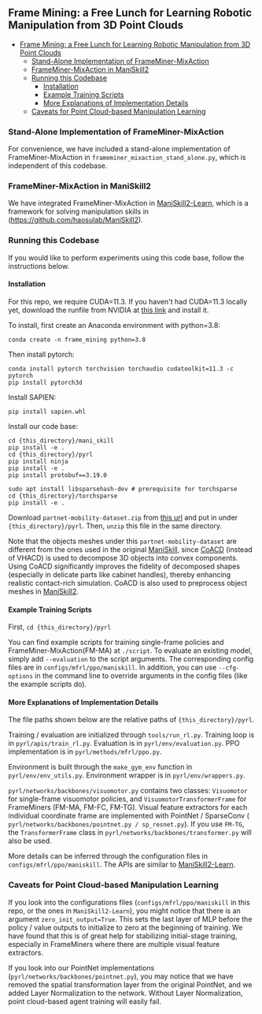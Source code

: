 ## Frame Mining: a Free Lunch for Learning Robotic Manipulation from 3D Point Clouds

- [Frame Mining: a Free Lunch for Learning Robotic Manipulation from 3D Point Clouds](#frame-mining-a-free-lunch-for-learning-robotic-manipulation-from-3d-point-clouds)
  - [Stand-Alone Implementation of FrameMiner-MixAction](#stand-alone-implementation-of-frameminer-mixaction)
  - [FrameMiner-MixAction in ManiSkill2](#frameminer-mixaction-in-maniskill2)
  - [Running this Codebase](#running-this-codebase)
    - [Installation](#installation)
    - [Example Training Scripts](#example-training-scripts)
    - [More Explanations of Implementation Details](#more-explanations-of-implementation-details)
  - [Caveats for Point Cloud-based Manipulation Learning](#caveats-for-point-cloud-based-manipulation-learning)

### Stand-Alone Implementation of FrameMiner-MixAction

For convenience, we have included a stand-alone implementation of FrameMiner-MixAction in `frameminer_mixaction_stand_alone.py`, which is independent of this codebase.

### FrameMiner-MixAction in ManiSkill2

We have integrated FrameMiner-MixAction in [ManiSkill2-Learn](https://github.com/haosulab/ManiSkill2-Learn), which is a framework for solving manipulation skills in (https://github.com/haosulab/ManiSkill2). 


### Running this Codebase

If you would like to perform experiments using this code base, follow the instructions below.

#### Installation

For this repo, we require CUDA=11.3. If you haven't had CUDA=11.3 locally yet, download the runfile from NVIDIA at [this link](https://developer.nvidia.com/cuda-11.3.0-download-archive) and install it.

To install, first create an Anaconda environment with python=3.8:

```
conda create -n frame_mining python=3.8
```

Then install pytorch:

```
conda install pytorch torchvision torchaudio cudatoolkit=11.3 -c pytorch
pip install pytorch3d
```

Install SAPIEN:

```
pip install sapien.whl
```

Install our code base:
```
cd {this_directory}/mani_skill
pip install -e .
cd {this_directory}/pyrl
pip install ninja
pip install -e .
pip install protobuf==3.19.0

sudo apt install libsparsehash-dev # prerequisite for torchsparse
cd {this_directory}/torchsparse
pip install -e .
```

Download `partnet-mobility-dataset.zip` from [this url](https://drive.google.com/drive/folders/1shJIf8IV4nLRguedr4biSJF8nRq1gDCR) and put in under `{this_directory}/pyrl`. Then, `unzip` this file in the same directory. 

Note that the objects meshes under this `partnet-mobility-dataset` are different from the ones used in the original [ManiSkill](https://github.com/haosulab/ManiSkill), since [CoACD](https://github.com/SarahWeiii/CoACD) (instead of VHACD) is used to decompose 3D objects into convex components. Using CoACD significantly improves the fidelity of decomposed shapes (especially in delicate parts like cabinet handles), thereby enhancing realistic contact-rich simulation. CoACD is also used to preprocess object meshes in [ManiSkill2](https://github.com/haosulab/ManiSkill2).


#### Example Training Scripts

First, `cd {this_directory}/pyrl`

You can find example scripts for training single-frame policies and FrameMiner-MixAction(FM-MA) at `./script`. To evaluate an existing model, simply add `--evaluation` to the script arguments. The corresponding config files are in `configs/mfrl/ppo/maniskill`. In addition, you can use `--cfg-options` in the command line to override arguments in the config files (like the example scripts do). 

#### More Explanations of Implementation Details

The file paths shown below are the relative paths of `{this_directory}/pyrl`.

Training / evaluation are initialized through `tools/run_rl.py`. Training loop is in `pyrl/apis/train_rl.py`. Evaluation is in `pyrl/env/evaluation.py`. PPO implementation is in `pyrl/methods/mfrl/ppo.py`.

Environment is built through the `make_gym_env` function in `pyrl/env/env_utils.py`. Environment wrapper is in `pyrl/env/wrappers.py`.

`pyrl/networks/backbones/visuomotor.py` contains two classes: `Visuomotor` for single-frame visuomotor policies, and `VisuomotorTransformerFrame` for FrameMiners (FM-MA, FM-FC, FM-TG). Visual feature extractors for each individual coordinate frame are implemented with PointNet / SparseConv ( `pyrl/networks/backbones/pointnet.py / sp_resnet.py`). If you use `FM-TG`, the `TransformerFrame` class in `pyrl/networks/backbones/transformer.py` will also be used.

More details can be inferred through the configuration files in `configs/mfrl/ppo/maniskill`. The APIs are similar to [ManiSkill2-Learn](https://github.com/haosulab/ManiSkill2-Learn).

### Caveats for Point Cloud-based Manipulation Learning

If you look into the configurations files (`configs/mfrl/ppo/maniskill` in this repo, or the ones in `ManiSkill2-Learn`), you might notice that there is an argument `zero_init_output=True`. This sets the last layer of MLP before the policy / value outputs to initialize to zero at the beginning of training. We have found that this is of great help for stabilizing initial-stage training, especially in FrameMiners where there are multiple visual feature extractors.

If you look into our PointNet implementations (`pyrl/networks/backbones/pointnet.py`), you may notice that we have removed the spatial transformation layer from the original PointNet, and we added Layer Normalization to the network. Without Layer Normalization, point cloud-based agent training will easily fail. 



